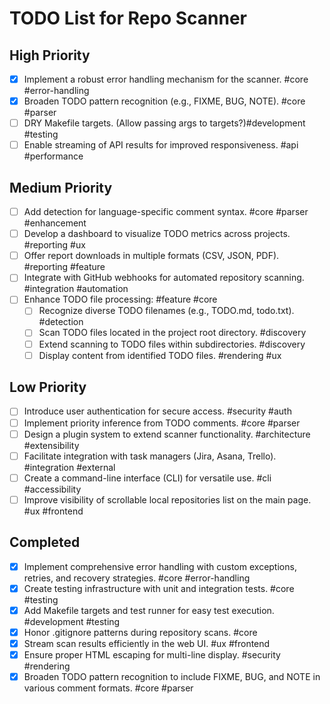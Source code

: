 # TODO List for Repo Scanner

<!-- All content below this line has been revised for clarity, conciseness, vigorous language, tagging, and DRY principles. Uncompleted items from the original '''Completed''' section have been moved to '''Medium Priority'''. -->

## High Priority
- [x] Implement a robust error handling mechanism for the scanner. #core #error-handling
- [x] Broaden TODO pattern recognition (e.g., FIXME, BUG, NOTE). #core #parser
- [ ] DRY Makefile targets. (Allow passing args to targets?)#development #testing
- [ ] Enable streaming of API results for improved responsiveness. #api #performance

## Medium Priority
- [ ] Add detection for language-specific comment syntax. #core #parser #enhancement
- [ ] Develop a dashboard to visualize TODO metrics across projects. #reporting #ux
- [ ] Offer report downloads in multiple formats (CSV, JSON, PDF). #reporting #feature
- [ ] Integrate with GitHub webhooks for automated repository scanning. #integration #automation
- [ ] Enhance TODO file processing: #feature #core
    - [ ] Recognize diverse TODO filenames (e.g., TODO.md, todo.txt). #detection
    - [ ] Scan TODO files located in the project root directory. #discovery
    - [ ] Extend scanning to TODO files within subdirectories. #discovery
    - [ ] Display content from identified TODO files. #rendering #ux

## Low Priority
- [ ] Introduce user authentication for secure access. #security #auth
- [ ] Implement priority inference from TODO comments. #core #parser
- [ ] Design a plugin system to extend scanner functionality. #architecture #extensibility
- [ ] Facilitate integration with task managers (Jira, Asana, Trello). #integration #external
- [ ] Create a command-line interface (CLI) for versatile use. #cli #accessibility
- [ ] Improve visibility of scrollable local repositories list on the main page. #ux #frontend

## Completed
- [x] Implement comprehensive error handling with custom exceptions, retries, and recovery strategies. #core #error-handling
- [x] Create testing infrastructure with unit and integration tests. #core #testing
- [x] Add Makefile targets and test runner for easy test execution. #development #testing
- [x] Honor .gitignore patterns during repository scans. #core
- [x] Stream scan results efficiently in the web UI. #ux #frontend
- [x] Ensure proper HTML escaping for multi-line display. #security #rendering
- [x] Broaden TODO pattern recognition to include FIXME, BUG, and NOTE in various comment formats. #core #parser
